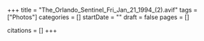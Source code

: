 +++
title = "The_Orlando_Sentinel_Fri_Jan_21_1994_(2).avif"
tags = ["Photos"]
categories = []
startDate = ""
draft = false
pages = []

citations = []
+++
